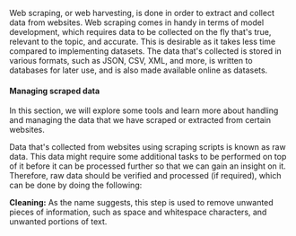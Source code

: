 Web scraping, or web harvesting, is done in order to extract and collect data from websites. Web scraping comes in handy in terms of model development, which requires data to be collected on the fly that's true, relevant to the topic, and accurate. This is desirable as it takes less time compared to implementing datasets. The data that's collected is stored in various formats, such as JSON, CSV, XML, and more, is written to databases for later use, and is also made available online as datasets. 

#### Managing scraped data
In this section, we will explore some tools and learn more about handling and managing the data that we have scraped or extracted from certain websites. 

Data that's collected from websites using scraping scripts is known as raw data. This data might require some additional tasks to be performed on top of it before it can be processed further so that we can gain an insight on it. Therefore, raw data should be verified and processed (if required), which can be done by doing the following:

**Cleaning:** As the name suggests, this step is used to remove unwanted pieces of information, such as space and whitespace characters, and unwanted portions of text. 